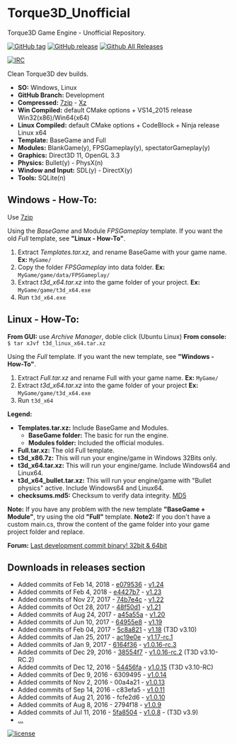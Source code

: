 # Torque3D_Unofficial
Torque3D Game Engine - Unofficial Repository.

[![GitHub tag](https://img.shields.io/github/tag/John3/Torque3D_Unofficial.svg)](https://github.com/John3/Torque3D_Unofficial/tags)
[![GitHub release](https://img.shields.io/github/release/John3/Torque3D_Unofficial.svg)](https://github.com/John3/Torque3D_Unofficial/releases/latest)
[![Github All Releases](https://img.shields.io/github/downloads/John3/Torque3D_Unofficial/total.svg)](https://github.com/John3/Torque3D_Unofficial/releases/latest)

[![IRC](https://img.shields.io/badge/irc-%23garagegames-green.svg)](https://kiwiirc.com/client/irc.maxgaming.net/?nick=wiki_user|?#garagegames)

Clean Torque3D dev builds.

- **SO:** Windows, Linux
- **GitHub Branch:** Development
- **Compressed:** [7zip](http://www.7-zip.org/) - [Xz](https://en.wikipedia.org/wiki/Xz)
- **Win Compiled:** default CMake options + VS14_2015 release Win32(x86)/Win64(x64)
- **Linux Compiled:** default CMake options + CodeBlock + Ninja release Linux x64
- **Template:** BaseGame and Full
- **Modules:** BlankGame(y), FPSGameplay(y), spectatorGameplay(y)
- **Graphics:** Direct3D 11, OpenGL 3.3
- **Physics:** Bullet(y) - PhysX(n)
- **Window and Input:** SDL(y) - DirectX(y)
- **Tools:** SQLite(n)

## Windows - How-To:
Use [7zip](http://www.7-zip.org/) 

Using the *BaseGame* and Module *FPSGameplay* template.  If you want the old *Full* template, see **"Linux - How-To"**.
1. Extract *Templates.tar.xz,* and rename BaseGame with your game name. **Ex:** `MyGame/`
2. Copy the folder *FPSGameplay* into data folder. **Ex:** `MyGame/game/data/FPSGameplay/`
3. Extract *t3d_x64.tar.xz* into the game folder of your project. **Ex:** `MyGame/game/t3d_x64.exe`
4. Run `t3d_x64.exe`

## Linux - How-To:
**From GUI:** use *Archive Manager*, doble click (Ubuntu Linux)
**From console:** `$ tar xJvf t3d_linux_x64.tar.xz`

Using the *Full* template. If you want the new template, see **"Windows - How-To"**.
1. Extract *Full.tar.xz* and rename Full with your game name. **Ex:** `MyGame/`
2. Extract *t3d_x64.tar.xz* into the game folder of your project **Ex:** `MyGame/game/t3d_x64.exe`
3. Run `t3d_x64`

**Legend:**

* **Templates.tar.xz:** Include BaseGame and Modules.
   * **BaseGame folder:** The basic for run the engine.
   * **Modules folder:** Included the official modules.
* **Full.tar.xz:** The old Full template.
* **t3d_x86.7z:** This will run your engine/game in Windows 32Bits only.
* **t3d_x64.tar.xz:** This will run your engine/game. Include Windows64 and Linux64.
* **t3d_x64_bullet.tar.xz:** This will run your engine/game with "Bullet physics" active. Include Windows64 and Linux64.
* **checksums.md5:** Checksum to verify data integrity. [MD5](https://en.wikipedia.org/wiki/MD5)

**Note:** If you have any problem with the new template **"BaseGame + Module"**, try using the old **"Full"** template.
**Note2:** If you don't have a custom main.cs, throw the content of the game folder into your game project folder and replace.

**Forum:** [Last development commit binary! 32bit & 64bit](http://forums.torque3d.org/viewtopic.php?f=2&t=665)

## Downloads in releases section

- Added commits of Feb 14, 2018 - [e079536](https://github.com/John3/Torque3D/commit/e0795361220283991408734ecd95cf2a6438727d) - [v1.24](https://github.com/John3/Torque3D_Unofficial/releases/tag/v1.24)
- Added commits of Feb 4, 2018 - [e4427b7](https://github.com/John3/Torque3D/commit/e4427b76548f41086043244ad5c944e870eb963f) - [v1.23](https://github.com/John3/Torque3D_Unofficial/releases/tag/v1.23)
- Added commits of Nov 27, 2017 - [74b7e4c](https://github.com/John3/Torque3D/commit/74b7e4cd89f4a0fee65d3f831c35df349d16f8c3) - [v1.22](https://github.com/John3/Torque3D_Unofficial/releases/tag/v1.22)
- Added commits of Oct 28, 2017 - [48f50d1](https://github.com/John3/Torque3D/commit/48f50d19c35d61d914bc641e7bddd7d89ff0bb60) - [v1.21](https://github.com/John3/Torque3D_Unofficial/releases/tag/v1.21)
- Added commits of Aug 24, 2017 - [a45a55a](https://github.com/John3/Torque3D/commit/a45a55ad6e2d639a644a8c5f84323d7cc41d6b78) - [v1.20](https://github.com/John3/Torque3D_Unofficial/releases/tag/v1.20)
- Added commits of Jun 10, 2017 - [64955e8](https://github.com/John3/Torque3D/commit/64955e8cfcd1242606ae10dfc5da7c8fdb4a6c63) - [v1.19](https://github.com/John3/Torque3D_Unofficial/releases/tag/v1.19)
- Added commits of Feb 04, 2017 - [5c8a821](https://github.com/John3/Torque3D/commit/5c8a82180b4e25c08449b2c0261541d08c9ff24b) - [v1.18](https://github.com/John3/Torque3D_Unofficial/releases/tag/v1.18) (T3D v3.10)
- Added commits of Jan 25, 2017 - [ac19e0e](https://github.com/John3/Torque3D/commit/ac19e0e84c98f682a7467789ae41017c38faf930) - [v1.17-rc.1](https://github.com/John3/Torque3D_Unofficial/releases/tag/v1.17-rc.1)
- Added commits of Jan 9, 2017 - [6164f36](https://github.com/GarageGames/Torque3D/commit/6164f36c473cc9f01fdd14b56fc0949422aff7f8) - [v1.0.16-rc.3](https://github.com/John3/Torque3D_Unofficial/releases/tag/v1.0.16-rc.3)
- Added commits of Dec 29, 2016 - [38554f7](https://github.com/GarageGames/Torque3D/commit/38554f7396f02fc1c8b6b13c00acd52178be205a) - [v1.0.16-rc.2](https://github.com/John3/Torque3D_Unofficial/releases/tag/v1.0.16-rc.2) (T3D v3.10-RC.2)
- Added commits of Dec 12, 2016 - [54456fa](https://github.com/GarageGames/Torque3D/commit/54456fa4fa13fc4a5ebfe28edcd921ad5c93e278) - [v1.0.15](https://github.com/John3/Torque3D_Unofficial/releases/tag/v1.0.15) (T3D v3.10-RC)
- Added commits of Dec 9, 2016 - 6309495 - [v1.0.14](https://github.com/John3/Torque3D_Unofficial/releases/tag/v1.0.14)
- Added commits of Nov 2, 2016 - 00a4a21 - [v1.0.13](https://github.com/John3/Torque3D_Unofficial/releases/tag/v1.0.13)
- Added commits of Sep 14, 2016 - c83efa5 - [v1.0.11](https://github.com/John3/Torque3D_Unofficial/releases/tag/v1.0.11)
- Added commits of Aug 21, 2016 - fcfe2d6 - [v1.0.10](https://github.com/John3/Torque3D_Unofficial/releases/tag/v1.0.10)
- Added commits of Aug 8, 2016 - 2794f18 - [v1.0.9](https://github.com/John3/Torque3D_Unofficial/releases/tag/v1.0.9)
- Added commits of Jul 11, 2016 - [5fa8504](https://github.com/GarageGames/Torque3D/commit/5fa8504568871e227c557a6a584f487b3bbce29f) - [v1.0.8](https://github.com/John3/Torque3D_Unofficial/releases/tag/v1.0.8) - (T3D v3.9)
- [...](https://github.com/John3/Torque3D_Unofficial/releases)


[![license](https://img.shields.io/github/license/John3/Torque3D_Unofficial.svg)](http://choosealicense.com/licenses/mit/)

